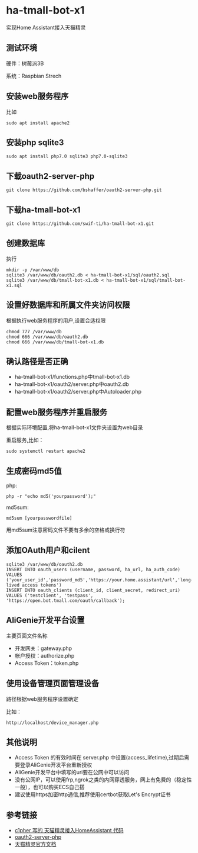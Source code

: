 # ha-tmall-bot-x1
实现Home Assistant接入天猫精灵 

## 测试环境
硬件：树莓派3B

系统：Raspbian Strech

## 安装web服务程序
比如
```
sudo apt install apache2
```

## 安装php sqlite3
```
sudo apt install php7.0 sqlite3 php7.0-sqlite3
```

## 下载oauth2-server-php 
```
git clone https://github.com/bshaffer/oauth2-server-php.git
```

## 下载ha-tmall-bot-x1
```
git clone https://github.com/swif-ti/ha-tmall-bot-x1.git
```

## 创建数据库
执行
```
mkdir -p /var/www/db
sqlite3 /var/www/db/oauth2.db < ha-tmall-bot-x1/sql/oauth2.sql
sqlite3 /var/www/db/tmall-bot-x1.db < ha-tmall-bot-x1/sql/tmall-bot-x1.sql
```

## 设置好数据库和所属文件夹访问权限
根据执行web服务程序的用户,设置合适权限
```
chmod 777 /var/www/db
chmod 666 /var/www/db/oauth2.db
chmod 666 /var/www/db/tmall-bot-x1.db
```

## 确认路径是否正确
- ha-tmall-bot-x1/functions.php中tmall-bot-x1.db
- ha-tmall-bot-x1/oauth2/server.php中oauth2.db
- ha-tmall-bot-x1/oauth2/server.php中Autoloader.php

## 配置web服务程序并重启服务
根据实际环境配置,将ha-tmall-bot-x1文件夹设置为web目录

重启服务,比如：
```
sudo systemctl restart apache2
```

## 生成密码md5值
php:
```
php -r "echo md5('yourpassword');"
```
md5sum:
```
md5sum [yourpasswordfile]
```
用md5sum注意密码文件不要有多余的空格或换行符

## 添加OAuth用户和cilent

```
sqlite3 /var/www/db/oauth2.db
INSERT INTO oauth_users (username, password, ha_url, ha_auth_code) VALUES ('your_user_id','password_md5','https://your.home.assistant/url','long-lived access tokens')
INSERT INTO oauth_clients (client_id, client_secret, redirect_uri) VALUES ('testclient', 'testpass', 'https://open.bot.tmall.com/oauth/callback');
```

## AliGenie开发平台设置
主要页面文件名称
- 开发网关：gateway.php
- 帐户授权：authorize.php
- Access Token：token.php

## 使用设备管理页面管理设备
路径根据web服务程序设置确定

比如：
```
http://localhost/device_manager.php
```
## 其他说明
- Access Token 的有效时间在 server.php 中设置(access_lifetime),过期后需要登录AliGenie开发平台重新授权
- AliGenie开发平台中填写的uri要在公网中可以访问
- 没有公网IP，可以使用frp,ngrok之类的内网穿透服务，网上有免费的（稳定性一般），也可以购买ECS自己搭
- 建议使用https加密http通信,推荐使用certbot获取Let's Encrypt证书

## 参考链接
- [c1pher 写的 天猫精灵接入HomeAssistant 代码](https://github.com/c1pher-cn/tmall-bot-x1)
- [oauth2-server-php](https://github.com/bshaffer/oauth2-server-php)
- [天猫精灵官方文档](https://doc-bot.tmall.com/docs/doc.htm?spm=0.7629140.0.0.55c417809wAykW&treeId=393&articleId=107674&docType=1)
